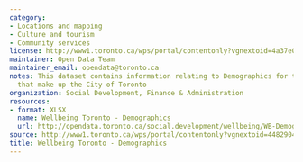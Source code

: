 ```yaml
---
category:
- Locations and mapping
- Culture and tourism
- Community services
license: http://www1.toronto.ca/wps/portal/contentonly?vgnextoid=4a37e03bb8d1e310VgnVCM10000071d60f89RCRD
maintainer: Open Data Team
maintainer_email: opendata@toronto.ca
notes: This dataset contains information relating to Demographics for the 140 neighbourhoods
  that make up the City of Toronto
organization: Social Development, Finance & Administration
resources:
- format: XLSX
  name: Wellbeing Toronto - Demographics
  url: http://opendata.toronto.ca/social.development/wellbeing/WB-Demographics.xlsx
source: http://www1.toronto.ca/wps/portal/contentonly?vgnextoid=4482904ade9ea410VgnVCM10000071d60f89RCRD&vgnextchannel=1a66e03bb8d1e310VgnVCM10000071d60f89RCRD
title: Wellbeing Toronto - Demographics
---
```

